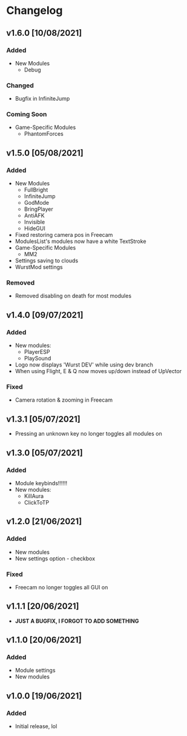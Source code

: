 # Changelog

## v1.6.0 [10/08/2021]
### Added
- New Modules
  * Debug
### Changed
- Bugfix in InfiniteJump
### Coming Soon
- Game-Specific Modules
  * PhantomForces

## v1.5.0 [05/08/2021]
### Added
- New Modules
  * FullBright
  * InfiniteJump
  * GodMode
  * BringPlayer
  * AntiAFK
  * Invisible
  * HideGUI
- Fixed restoring camera pos in Freecam
- ModulesList's modules now have a white TextStroke
- Game-Specific Modules
  * MM2
- Settings saving to clouds
- WurstMod settings
### Removed
- Removed disabling on death for most modules

## v1.4.0 [09/07/2021]
### Added
- New modules:
  * PlayerESP
  * PlaySound
- Logo now displays 'Wurst DEV' while using dev branch
- When using Flight, E & Q now moves up/down instead of UpVector
### Fixed
- Camera rotation & zooming in Freecam

## v1.3.1 [05/07/2021]
- Pressing an unknown key no longer toggles all modules on

## v1.3.0 [05/07/2021]
### Added
- Module keybinds!!!!!!
- New modules:
  * KillAura
  * ClickToTP

## v1.2.0 [21/06/2021]
### Added
- New modules
- New settings option - checkbox
### Fixed
- Freecam no longer toggles all GUI on

## v1.1.1 [20/06/2021]
- **JUST A BUGFIX, I FORGOT TO ADD SOMETHING**

## v1.1.0 [20/06/2021]
### Added
- Module settings
- New modules

## v1.0.0 [19/06/2021]
### Added
- Initial release, lol
